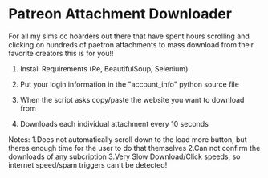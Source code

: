 # Patreon Attachment Downloader
 
 For all my sims cc hoarders out there that have spent hours scrolling and clicking on hundreds of paetron attachments to mass download from their favorite creators this is for you!!


1. Install Requirements
(Re, BeautifulSoup, Selenium)

2. Put your login information in the "account_info" python source file
3. When the script asks copy/paste the website you want to download from
4. Downloads each individual attachment every 10 seconds







Notes:
1.Does not automatically scroll down to the load more button, but theres enough time for the user to do that themselves
2.Can not confirm the downloads of any subcription 
3.Very Slow Download/Click speeds, so internet speed/spam triggers can't be detected!
